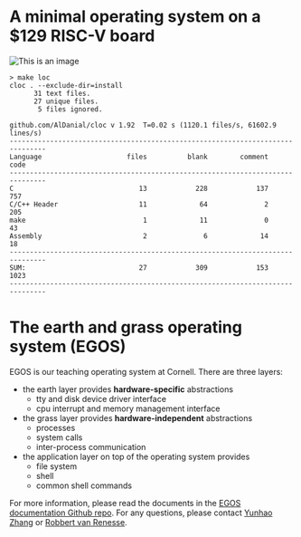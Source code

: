 # A minimal operating system on a $129 RISC-V board

![This is an image](https://dolobyte.net/print/egos-riscv.jpg)

```shell
> make loc
cloc . --exclude-dir=install
      31 text files.
      27 unique files.                              
       5 files ignored.

github.com/AlDanial/cloc v 1.92  T=0.02 s (1120.1 files/s, 61602.9 lines/s)
-------------------------------------------------------------------------------
Language                     files          blank        comment           code
-------------------------------------------------------------------------------
C                               13            228            137            757
C/C++ Header                    11             64              2            205
make                             1             11              0             43
Assembly                         2              6             14             18
-------------------------------------------------------------------------------
SUM:                            27            309            153           1023
-------------------------------------------------------------------------------
```
# The earth and grass operating system (EGOS)

EGOS is our teaching operating system at Cornell. There are three layers: 
* the earth layer provides **hardware-specific** abstractions
    * tty and disk device driver interface
    * cpu interrupt and memory management interface
* the grass layer provides **hardware-independent** abstractions
    * processes
    * system calls
    * inter-process communication
* the application layer on top of the operating system provides
    * file system
    * shell
    * common shell commands

For more information, please read the documents in the [EGOS documentation Github repo](). 
For any questions, please contact [Yunhao Zhang](mailto:yz2327@cornell.edu) or [Robbert van Renesse](mailto:rvr@cs.cornell.edu).
